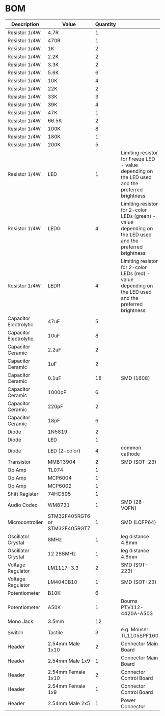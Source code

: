 # BOM

| Description | Value | Quantity | |
| --- | --- | --- | --- |
| Resistor 1/4W | 4.7R | 1 | |
| Resistor 1/4W | 470R | 1 | |
| Resistor 1/4W | 1K | 2 | |
| Resistor 1/4W | 2.2K | 2 | |
| Resistor 1/4W | 3.3K | 2 | |
| Resistor 1/4W | 5.6K | 6 | |
| Resistor 1/4W | 10K | 4 | |
| Resistor 1/4W | 22K | 2 | |
| Resistor 1/4W | 33K | 3 | |
| Resistor 1/4W | 39K | 4 | |
| Resistor 1/4W | 47K | 1 | |
| Resistor 1/4W | 66.5K | 2 | |
| Resistor 1/4W | 100K | 8 | |
| Resistor 1/4W | 180K | 1 | |
| Resistor 1/4W | 200K | 5 | |
| Resistor 1/4W | LED | 1 | Limiting resistor for Freeze LED - value depending on the LED used and the preferred brightness |
| Resistor 1/4W | LEDG | 4 |  Limiting resistor for 2-color LEDs (green) - value depending on the LED used and the preferred brightness |
| Resistor 1/4W | LEDR | 4 |  Limiting resistor for 2-color LEDs (red) - value depending on the LED used and the preferred brightness |
| Capacitor Electrolytic | 47uF | 5 | |
| Capacitor Electrolytic | 10uF | 8 | |
| Capacitor Ceramic | 2.2uF | 2 | |
| Capacitor Ceramic | 1uF | 2 | |
| Capacitor Ceramic | 0.1uF | 18 | SMD (1608) |
| Capacitor Ceramic | 1000pF | 6 | |
| Capacitor Ceramic | 220pF | 2 | |
| Capacitor Ceramic | 18pF | 6 | |
| Diode | 1N5819 | 2 | |
| Diode | LED | 1 | |
| Diode | LED (2-color) | 4 | common cathode |
| Transistor | MMBT3904 | 2 | SMD (SOT-23) |
| Op Amp | TL074 | 1 | |
| Op Amp | MCP6004 | 1 | |
| Op Amp | MCP6002 | 1 | |
| Shift Register | 74HC595 | 1 | |
| Audio Codec | WM8731 | 1 | SMD (28-VQFN) |
| Microcontroller | STM32F405RGT6 or STM32F405RGT7 | 1 | SMD (LQFP64) |
| Oscillator Crystal | 8MHz	| 1	| leg distance 4.8mm |
| Oscillator Crystal | 12.288MHz	| 1	| leg distance 4.8mm |
| Voltage Regulator | LM1117-3.3 | 2 | SMD (SOT-223) |
| Voltage Regulator | LM4040B10 | 1 | SMD (SOT-23) |
| Potentiometer | B10K | 6 | |
| Potentiometer | A50K | 1 | Bourns PTV112-4420A-A503 |
| Mono Jack | 3.5mm | 12 | |
| Switch | Tactile | 3 | e.g. Mouser: TL1105SPF160 |
| Header | 2.54mm Male 1x10 | 2 | Connector Main Board |
| Header | 2.54mm Male 1x9 | 1 | Connector Main Board |
| Header | 2.54mm Female 1x10 | 2 | Connector Control Board |
| Header | 2.54mm Female 1x9 | 1 | Connector Control Board |
| Header | 2.54mm Male 2x5 | 1 | Power Connector |
